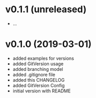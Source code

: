 
# v0.1.1 (unreleased)

 * ...

# v0.1.0 (2019-03-01)

 * added examples for versions
 * added GitVersion usage
 * added branching model
 * added .gitignore file
 * added this CHANGELOG
 * added GitVersion Config
 * initial version with README